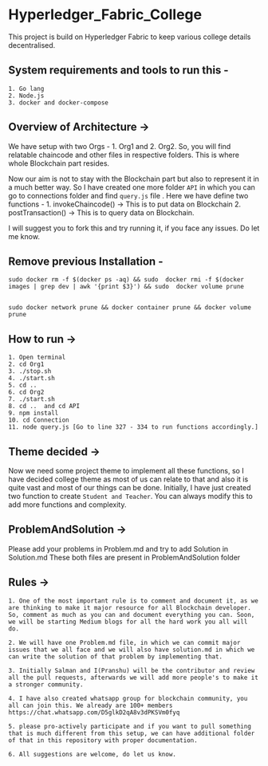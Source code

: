 # Hyperledger_Fabric_College
This project is build on Hyperledger Fabric to keep various college details decentralised.

## System requirements and tools to run this - 

```
1. Go lang
2. Node.js
3. docker and docker-compose
```

## Overview of Architecture ->
 We have setup with two Orgs - 1. Org1 and 2. Org2.
 So, you will find relatable chaincode and other files in respective folders. This is where whole Blockchain part resides.
 
 Now our aim is not to stay with the Blockchain part but also to represent it in a much better way. So I have created one more folder `API` in which you can go to connections folder and find `query.js` file . Here we have define two functions - 
      1. invokeChaincode()   -> This is to put data on Blockchain
      2. postTransaction()   -> This is to query data on Blockchain.
      
 I will suggest you to fork this and try running it, if you face any issues. Do let me know.
 
 ## Remove previous Installation - 
 ```
 sudo docker rm -f $(docker ps -aq) && sudo  docker rmi -f $(docker images | grep dev | awk '{print $3}') && sudo  docker volume prune


sudo docker network prune && docker container prune && docker volume prune
```
 
 ## How to run ->
 ```
 1. Open terminal
 2. cd Org1
 3. ./stop.sh
 4. ./start.sh
 5. cd ..
 6. cd Org2
 7. ./start.sh
 8. cd ..  and cd API
 9. npm install
 10. cd Connection
 11. node query.js [Go to line 327 - 334 to run functions accordingly.]
 ```
 
 ## Theme decided ->
 Now we need some project theme to implement all these functions, so I have decided college theme as most of us can relate to that and also it is quite vast and most of our things can be done.
Initially, I have just created two function to create `Student and Teacher`. You can always modify this to add more functions and complexity.

## ProblemAndSolution ->
Please add your problems in Problem.md and try to add Solution in Solution.md
These both files are present in ProblemAndSolution folder

## Rules ->
```
1. One of the most important rule is to comment and document it, as we are thinking to make it major resource for all Blockchain developer. So, comment as much as you can and document everything you can. Soon, we will be starting Medium blogs for all the hard work you all will do.

2. We will have one Problem.md file, in which we can commit major issues that we all face and we will also have solution.md in which we can write the solution of that problem by implementing that.

3. Initially Salman and I(Pranshu) will be the contributor and review all the pull requests, afterwards we will add more people's to make it a stronger community.

4. I have also created whatsapp group for blockchain community, you all can join this. We already are 100+ members
https://chat.whatsapp.com/D5glkD2qA8v3dPKSVm0fyq

5. please pro-actively participate and if you want to pull something that is much different from this setup, we can have additional folder of that in this repository with proper documentation.

6. All suggestions are welcome, do let us know.
```
